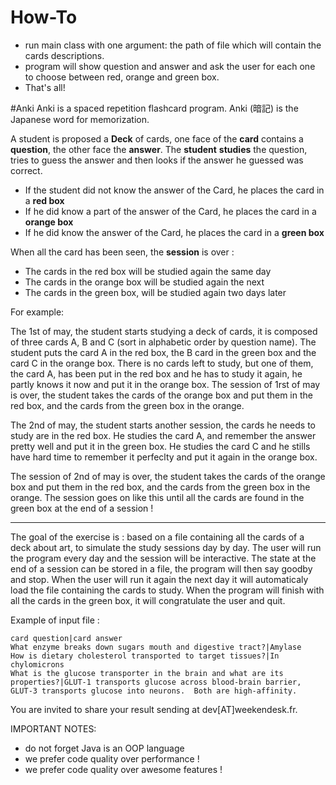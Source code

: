 # How-To

+ run main class with one argument: the path of file which will contain the 
cards descriptions.
+ program will show question and answer and ask the user for each one to choose between red, orange and green box.
+ That's all!


#Anki
Anki is a spaced repetition flashcard program. Anki (暗記) is the Japanese word for memorization.

A student is proposed a **Deck** of cards, one face of the **card** contains a **question**, the other face the **answer**.
The **student** **studies** the question, tries to guess the answer and then looks if the answer he guessed was correct.

- If the student did not know the answer of the Card, he places the card in a **red box**
- If he did know a part of the answer of the Card, he places the card in a **orange box**
- If he did know the answer of the Card, he places the card in a **green box**

When all the card has been seen, the **session** is over : 

- The cards in the red box will be studied again the same day
- The cards in the orange box will be studied again the next
- The cards in the green box, will be studied again two days later

For example:

The 1st of may, the student starts studying a deck of cards, it is composed of three cards A, B and C (sort in alphabetic order by question name).
The student puts the card A in the red box, the B card in the green box and the card C in the orange box.
There is no cards left to study, but one of them, the card A, has been put in the red box and he has to study it again, he partly knows it now and put it in the orange box.
The session of 1rst of may is over, the student takes the cards of the orange box and put them in the red box, and the cards from the green box in the orange.

The 2nd of may, the student starts another session, the cards he needs to study are in the red box. He studies the card A, and remember the answer pretty well and put it in the green box. He studies the card C and he stills have hard time to remember it perfeclty and put it again in the orange box.

The session of 2nd of may is over, the student takes the cards of the orange box and put them in the red box, and the cards from the green box in the orange.
The session goes on like this until all the cards are found in the green box at the end of a session !

---------------

The goal of the exercise is : based on a file containing all the cards of a deck about art, to simulate the study sessions day by day. The user will run the program every day and the session will be interactive. The state at the end of a session can be stored in a file, the program will then say goodby and stop.
When the user will run it again the next day it will automaticaly load the file containing the cards to study.
When the program will finish with all the cards in the green box, it will congratulate the user and quit.

Example of input file :
```csv
card question|card answer
What enzyme breaks down sugars mouth and digestive tract?|Amylase
How is dietary cholesterol transported to target tissues?|In chylomicrons
What is the glucose transporter in the brain and what are its properties?|GLUT-1 transports glucose across blood-brain barrier, GLUT-3 transports glucose into neurons.  Both are high-affinity.
```

You are invited to share your result sending at dev[AT]weekendesk.fr.

IMPORTANT NOTES: 
- do not forget Java is an OOP language
- we prefer code quality over performance !
- we prefer code quality over awesome features ! 

